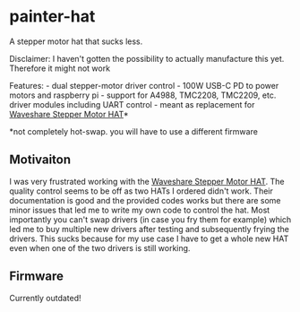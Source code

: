 # painter-hat
A stepper motor hat that sucks less.

Disclaimer: I haven't gotten the possibility to actually manufacture this yet. Therefore it might not work

Features:
    - dual stepper-motor driver control
    - 100W USB-C PD to power motors and raspberry pi
    - support for A4988, TMC2208, TMC2209, etc. driver modules including UART control
    - meant as replacement for [Waveshare Stepper Motor HAT](https://www.waveshare.com/wiki/Stepper_Motor_HAT)*

*not completely hot-swap. you will have to use a different firmware

## Motivaiton
I was very frustrated working with the [Waveshare Stepper Motor HAT](https://www.waveshare.com/wiki/Stepper_Motor_HAT).
The quality control seems to be off as two HATs I ordered didn't work. 
Their documentation is good and the provided codes works but there are some minor issues that led me to write my own code to
control the hat. Most importantly you can't swap drivers (in case you fry them for example) which led me to buy multiple
new drivers after testing and subsequently frying the drivers. This sucks because for my use case I have to get a whole
new HAT even when one of the two drivers is still working.


## Firmware
Currently outdated!
